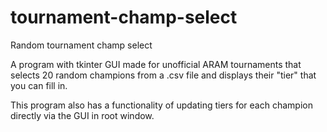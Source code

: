 # tournament-champ-select
Random tournament champ select

A program with tkinter GUI made for unofficial ARAM tournaments that selects 20 random champions from a .csv file and displays their "tier" that you can fill in.

This program also has a functionality of updating tiers for each champion directly via the GUI in root window.
